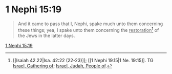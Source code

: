 # 1 Nephi 15:19

> And it came to pass that I, Nephi, spake much unto them concerning these things; yea, I spake unto them concerning the <u>restoration</u>[^a] of the Jews in the latter days.

[1 Nephi 15:19](https://www.churchofjesuschrist.org/study/scriptures/bofm/1-ne/15?lang=eng&id=p19#p19)


[^a]: [[Isaiah 42.22|Isa. 42:22 (22-23)]]; [[1 Nephi 19.15|1 Ne. 19:15]]. TG [Israel, Gathering of](https://www.churchofjesuschrist.org/study/scriptures/tg/israel-gathering-of?lang=eng); [Israel, Judah, People of](https://www.churchofjesuschrist.org/study/scriptures/tg/israel-judah-people-of?lang=eng).
